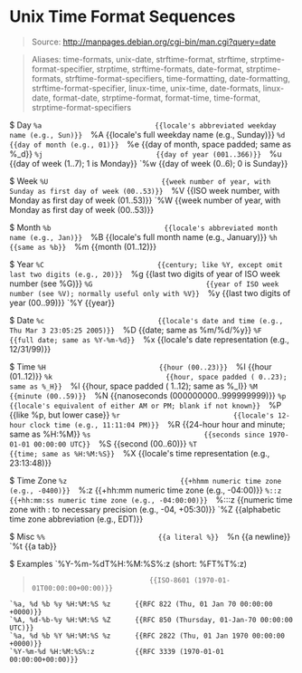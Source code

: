 # Unix Time Format Sequences

> Source: http://manpages.debian.org/cgi-bin/man.cgi?query=date

> Aliases: time-formats, unix-date, strftime-format, strftime, strptime-format-specifier, strptime, strftime-formats, date-format, strptime-formats, strftime-format-specifiers, time-formatting, date-formatting, strftime-format-specifier, linux-time, unix-time, date-formats, linux-date, format-date, strptime-format, format-time, time-format, strptime-format-specifiers

$ Day
    `%a                            {{locale's abbreviated weekday name (e.g., Sun)}} 
    `%A                            {{locale's full weekday name (e.g., Sunday)}} 
    `%d                            {{day of month (e.g., 01)}} 
    `%e                            {{day of month, space padded; same as %_d}} 
    `%j                            {{day of year (001..366)}} 
    `%u                            {{day of week (1..7); 1 is Monday}} 
    `%w                            {{day of week (0..6); 0 is Sunday}} 

$ Week
    `%U                            {{week number of year, with Sunday as first day of week (00..53)}} 
    `%V                            {{ISO week number, with Monday as first day of week (01..53)}} 
    `%W                            {{week number of year, with Monday as first day of week (00..53)}} 

$ Month
    `%b                            {{locale's abbreviated month name (e.g., Jan)}} 
    `%B                            {{locale's full month name (e.g., January)}} 
    `%h                            {{same as %b}} 
    `%m                            {{month (01..12)}} 

$ Year
    `%C                            {{century; like %Y, except omit last two digits (e.g., 20)}} 
    `%g                            {{last two digits of year of ISO week number (see %G)}} 
    `%G                            {{year of ISO week number (see %V); normally useful only with %V}} 
    `%y                            {{last two digits of year (00..99)}} 
    `%Y                            {{year}} 

$ Date
    `%c                            {{locale's date and time (e.g., Thu Mar 3 23:05:25 2005)}} 
    `%D                            {{date; same as %m/%d/%y}} 
    `%F                            {{full date; same as %Y-%m-%d}} 
    `%x                            {{locale's date representation (e.g., 12/31/99)}} 

$ Time
    `%H                            {{hour (00..23)}} 
    `%I                            {{hour (01..12)}} 
    `%k                            {{hour, space padded ( 0..23); same as %_H}} 
    `%l                            {{hour, space padded ( 1..12); same as %_I}} 
    `%M                            {{minute (00..59)}} 
    `%N                            {{nanoseconds (000000000..999999999)}} 
    `%p                            {{locale's equivalent of either AM or PM; blank if not known}} 
    `%P                            {{like %p, but lower case}} 
    `%r                            {{locale's 12-hour clock time (e.g., 11:11:04 PM)}} 
    `%R                            {{24-hour hour and minute; same as %H:%M}} 
    `%s                            {{seconds since 1970-01-01 00:00:00 UTC}} 
    `%S                            {{second (00..60)}} 
    `%T                            {{time; same as %H:%M:%S}} 
    `%X                            {{locale's time representation (e.g., 23:13:48)}} 

$ Time Zone
    `%z                            {{+hhmm numeric time zone (e.g., -0400)}} 
    `%:z                           {{+hh:mm numeric time zone (e.g., -04:00)}} 
    `%::z                          {{+hh:mm:ss numeric time zone (e.g., -04:00:00)}} 
    `%:::z                         {{numeric time zone with : to necessary precision (e.g., -04, +05:30)}} 
    `%Z                            {{alphabetic time zone abbreviation (e.g., EDT)}} 

$ Misc
    `%%                            {{a literal %}} 
    `%n                            {{a newline}} 
    `%t                            {{a tab}} 

$ Examples
    `%Y-%m-%dT%H:%M:%S%:z (short: %FT%T%:z)
>                                  {{ISO-8601 (1970-01-01T00:00:00+00:00)}} 
    `%a, %d %b %y %H:%M:%S %z      {{RFC 822 (Thu, 01 Jan 70 00:00:00 +0000)}} 
    `%A, %d-%b-%y %H:%M:%S %Z      {{RFC 850 (Thursday, 01-Jan-70 00:00:00 UTC)}} 
    `%a, %d %b %Y %H:%M:%S %z      {{RFC 2822 (Thu, 01 Jan 1970 00:00:00 +0000)}} 
    `%Y-%m-%d %H:%M:%S%:z          {{RFC 3339 (1970-01-01 00:00:00+00:00)}} 

